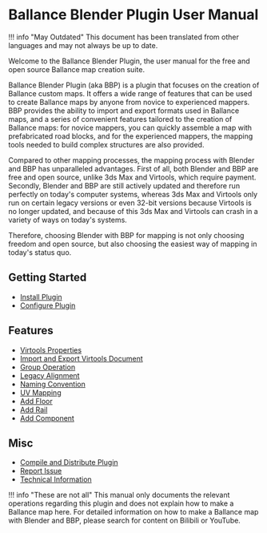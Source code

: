 # Ballance Blender Plugin User Manual

!!! info "May Outdated"
    This document has been translated from other languages and may not always be up to date.

Welcome to the Ballance Blender Plugin, the user manual for the free and open source Ballance map creation suite.

Ballance Blender Plugin (aka BBP) is a plugin that focuses on the creation of Ballance custom maps. It offers a wide range of features that can be used to create Ballance maps by anyone from novice to experienced mappers. BBP provides the ability to import and export formats used in Ballance maps, and a series of convenient features tailored to the creation of Ballance maps: for novice mappers, you can quickly assemble a map with prefabricated road blocks, and for the experienced mappers, the mapping tools needed to build complex structures are also provided.

Compared to other mapping processes, the mapping process with Blender and BBP has unparalleled advantages. First of all, both Blender and BBP are free and open source, unlike 3ds Max and Virtools, which require payment. Secondly, Blender and BBP are still actively updated and therefore run perfectly on today's computer systems, whereas 3ds Max and Virtools only run on certain legacy versions or even 32-bit versions because Virtools is no longer updated, and because of this 3ds Max and Virtools can crash in a variety of ways on today's systems.

Therefore, choosing Blender with BBP for mapping is not only choosing freedom and open source, but also choosing the easiest way of mapping in today's status quo.

## Getting Started

* [Install Plugin](./install-plugin.md)
* [Configure Plugin](./configure-plugin.md)

## Features

* [Virtools Properties](./virtools-properties.md)
* [Import and Export Virtools Document](./import-export-virtools.md)
* [Group Operation](./group-operations.md)
* [Legacy Alignment](./legacy-align.md)
* [Naming Convention](./naming-convention.md)
* [UV Mapping](./uv-mapping.md)
* [Add Floor](./bme-adder.md)
* [Add Rail](./rail-adder.md)
* [Add Component](./component-adder.md)

## Misc

* [Compile and Distribute Plugin](./compile-distribute-plugin.md)
* [Report Issue](./report-bugs.md)
* [Technical Information](./tech-infos.md)

!!! info "These are not all"
    This manual only documents the relevant operations regarding this plugin and does not explain how to make a Ballance map here. For detailed information on how to make a Ballance map with Blender and BBP, please search for content on Bilibili or YouTube.
